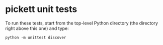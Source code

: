 pickett unit tests
=======

To run these tests, start from the top-level Python directory (the directory
right above this one) and type:

    python -m unittest discover
